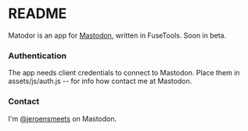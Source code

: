 # README #

Matodor is an app for [Mastodon](https://matodor.social), written in FuseTools. Soon in beta.

### Authentication ###

The app needs client credentials to connect to Mastodon. Place them in assets/js/auth.js -- for info how contact me at Mastodon.

### Contact ###

I'm [@jeroensmeets](https://mastodon.social/web/accounts/8779) on Mastodon.